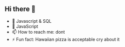 ## Hi there 👋

- 🔭 Javascript & SQL
- 🌱 JavaScript
- 📫 How to reach me: dont
- ⚡ Fun fact: Hawaiian pizza is acceptable cry about it 

